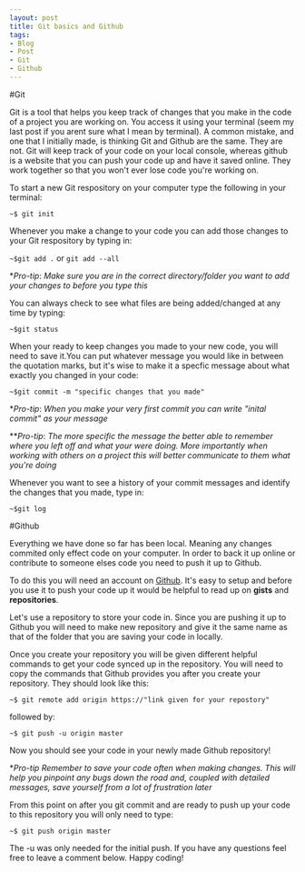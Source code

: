 ```yaml
---
layout: post
title: Git basics and Github
tags:
- Blog
- Post
- Git
- Github
---
```


#Git

Git is a tool that helps you keep track of changes that you make in the code of a project you are working on. You access it using your terminal (seem my last post if you arent sure what I mean by terminal). A common mistake, and one that I initially made, is thinking Git and Github are the same. They are not. Git will keep track of your code on your local console, whereas github is a website that you can push your code up and have it saved online. They work together so that you won't ever lose code you're working on.

To start a new Git respository on your computer type the following in your terminal:

`~$ git init`

Whenever you make a change to your code you can add those changes to your Git respository by typing in:

`~$git add .` or `git add --all`

*_Pro-tip_: _Make sure you are in the correct directory/folder you want to add your changes to before you type this_

You can always check to see what files are being added/changed at any time by typing:

`~$git status`

When your ready to keep changes you made to your new code, you will need to save it.You can put whatever message you would like in between the quotation marks, but it's wise to make it a specfic message about what exactly you changed in your code:

`~$git commit -m "specific changes that you made"`

*_Pro-tip_: _When you make your very first commit you can write "inital commit" as your message_

**_Pro-tip_: _The more specific the message the better able to remember where you left off and what your were doing. More importantly when working with others on a project this will better communicate to them what you're doing_

Whenever you want to see a history of your commit messages and identify the changes that you made, type in:

`~$git log`

#Github

Everything we have done so far has been local. Meaning any changes commited only effect code on your computer. In order to back it up online or contribute to someone elses code you need to push it up to Github.

To do this you will need an account on [Github](https://github.com). It's easy to setup and before you use it to push your code up it would be helpful to read up on __gists__ and __repositories__.

Let's use a repository to store your code in. Since you are pushing it up to Github you will need to make new repository and give it the same name as that of the folder that you are saving your code in locally.

Once you create your repository you will be given different helpful commands to get your code synced up in the repository. You will need to copy the commands that Github provides you after you create your repository. They should look like this:

`~$ git remote add origin https://"link given for your repostory"`

followed by:

`~$ git push -u origin master`

Now you should see your code in your newly made Github repository!

*_Pro-tip_ _Remember to save your code often when making changes. This will help you pinpoint any bugs down the road and, coupled with detailed messages, save yourself from a lot of frustration later_

From this point on after you git commit and are ready to push up your code to this repository you will only need to type:

`~$ git push origin master`

The -u was only needed for the initial push. If you have any questions feel free to leave a comment below. Happy coding!














